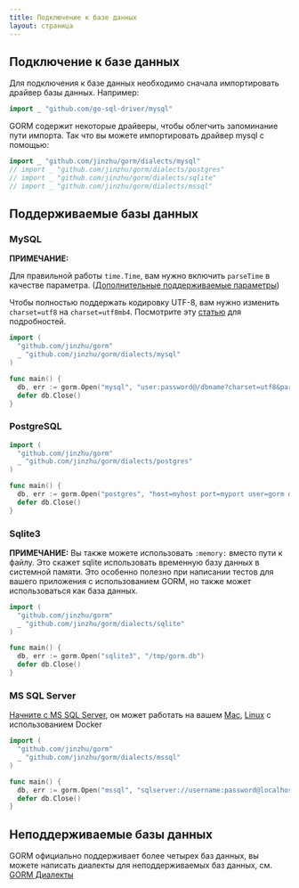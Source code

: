 ```yaml
---
title: Подключение к базе данных
layout: страница
---
```


## Подключение к базе данных

Для подключения к базе данных необходимо сначала импортировать драйвер базы данных. Например:

```go
import _ "github.com/go-sql-driver/mysql"
```

GORM содержит некоторые драйверы, чтобы облегчить запоминание пути импорта. Так что вы можете импортировать драйвер mysql с помощью:

```go
import _ "github.com/jinzhu/gorm/dialects/mysql"
// import _ "github.com/jinzhu/gorm/dialects/postgres"
// import _ "github.com/jinzhu/gorm/dialects/sqlite"
// import _ "github.com/jinzhu/gorm/dialects/mssql"
```

## Поддерживаемые базы данных

### MySQL

**ПРИМЕЧАНИЕ:**

Для правильной работы `time.Time`, вам нужно включить `parseTime` в качестве параметра. ([Дополнительные поддерживаемые параметры](https://github.com/go-sql-driver/mysql#parameters))

Чтобы полностью поддержать кодировку UTF-8, вам нужно изменить `charset=utf8` на `charset=utf8mb4`. Посмотрите эту [статью](https://mathiasbynens.be/notes/mysql-utf8mb4) для подробностей.

```go
import (
  "github.com/jinzhu/gorm"
  _ "github.com/jinzhu/gorm/dialects/mysql"
)

func main() {
  db, err := gorm.Open("mysql", "user:password@/dbname?charset=utf8&parseTime=True&loc=Local")
  defer db.Close()
}
```

### PostgreSQL

```go
import (
  "github.com/jinzhu/gorm"
  _ "github.com/jinzhu/gorm/dialects/postgres"
)

func main() {
  db, err := gorm.Open("postgres", "host=myhost port=myport user=gorm dbname=gorm password=mypassword")
  defer db.Close()
}
```

### Sqlite3

**ПРИМЕЧАНИЕ:** Вы также можете использовать `:memory:` вместо пути к файлу. Это скажет sqlite использовать временную базу данных в системной памяти. Это особенно полезно при написании тестов для вашего приложения с использованием GORM, но также может использоваться как база данных.

```go
import (
  "github.com/jinzhu/gorm"
  _ "github.com/jinzhu/gorm/dialects/sqlite"
)

func main() {
  db, err := gorm.Open("sqlite3", "/tmp/gorm.db")
  defer db.Close()
}
```

### MS SQL Server

[Начните с MS SQL Server](https://www.microsoft.com/en-us/sql-server/developer-get-started/go), он может работать на вашем [Mac](https://sqlchoice.azurewebsites.net/en-us/sql-server/developer-get-started/go/mac/), [Linux](https://sqlchoice.azurewebsites.net/en-us/sql-server/developer-get-started/go/ubuntu/) с использованием Docker

```go
import (
  "github.com/jinzhu/gorm"
  _ "github.com/jinzhu/gorm/dialects/mssql"
)

func main() {
  db, err := gorm.Open("mssql", "sqlserver://username:password@localhost:1433?database=dbname")
  defer db.Close()
}
```

## Неподдерживаемые базы данных

GORM официально поддерживает более четырех баз данных, вы можете написать диалекты для неподдерживаемых баз данных, см. [GORM Диалекты](/docs/dialects.html)